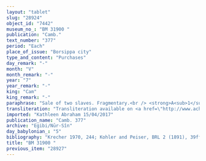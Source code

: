 ```yaml
---
layout: "tablet"
slug: "28924"
object_id: "7442"
museum_no_: "BM 31900 "
publication: "Camb."
text_number: "377"
period: "Each"
place_of_issue: "Borsippa city"
type_and_content: "Purchases"
day_remark: "-"
month: "V"
month_remark: "-"
year: "7"
year_remark: "-"
king: "Cam"
king_remark: "-"
paraphrase: "Sale of two slaves. Fragmentary.<br /> <strong>A<sub>1</sub></strong> and <strong>A<sub>2</sub></strong> together with their mother <strong><sup>f</sup>A<sub>3</sub></strong>, out of their own free will, sell <strong><sup>f</sup>C<sub>1</sub></strong> and her daughter <strong><sup>f</sup>C<sub>2</sub> </strong>to <strong>B</strong>, for their entire value (<em>&scaron;īmu gamru</em>). These sold persons, no doubt slaves but not explicitly labelled as such, derive from a previous exchange that the sellers made (<em>&scaron;up&ecirc;lu</em>) with <strong>D</strong> for a house in Borsippa. Names of 1+ witnesses and the scribe: Nab&ucirc;-uballiṭ/Marduk-&scaron;umu-uṣur//Nappāhu.<br /> &nbsp;<br /> <strong>A<sub>1</sub></strong> = Nab&ucirc;-ēṭir-nap&scaron;āti/&Scaron;ulāya/Nūr-Papsukkal; A<sub>2</sub> = Bēl-iddin/&Scaron;ulāya//Nūr-Papsukkal; <strong><sup>f</sup>A<sub>3</sub></strong> = <sup>f</sup>Inṣabtu/Marduk-zēru-ibni//Ur-Nanna; B = Kalbāya /[...]; <strong><sup>f</sup>C<sub>1</sub></strong> = <sup>f</sup>Miṣātu; <strong><sup>f</sup>C<sub>2</sub></strong> = <sup>f</sup>Nanāya-bēlu-uṣur; <strong>D</strong> = Itti-Marduk-balāṭu/Nab&ucirc;-ahhē-iddin//Egibi"
transliteration: "Transliteration available on <a href=\"http://www.achemenet.com/fr/item/?/sources-textuelles/textes-par-langues-et-ecritures/babylonien/archives-egibi/1682110\" target=\"_blank\">Achemenet</a>"
imported: "Kathleen Abraham 15/04/2017"
publication_name: "Camb. 377"
archive: "Egibi/Nūr-Sîn"
day_babylonian_: "5"
bibliography: "Krecher 1970, 244; Kohler and Peiser, BRL 2 (1891), 39ff."
title: "BM 31900 "
previous_item: "28927"
---
```

